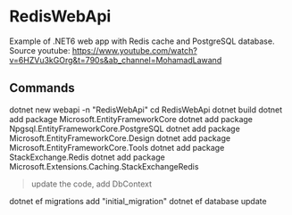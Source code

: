 # RedisWebApi

Example of .NET6 web app with Redis cache and PostgreSQL database.
Source youtube: <https://www.youtube.com/watch?v=6HZVu3kGOrg&t=790s&ab_channel=MohamadLawand>

## Commands

dotnet new webapi -n "RedisWebApi"
cd RedisWebApi
dotnet build
dotnet add package Microsoft.EntityFrameworkCore
dotnet add package Npgsql.EntityFrameworkCore.PostgreSQL
dotnet add package Microsoft.EntityFrameworkCore.Design
dotnet add package Microsoft.EntityFrameworkCore.Tools
dotnet add package StackExchange.Redis
dotnet add package Microsoft.Extensions.Caching.StackExchangeRedis

>update the code, add DbContext

dotnet ef migrations add "initial_migration"
dotnet ef database update
